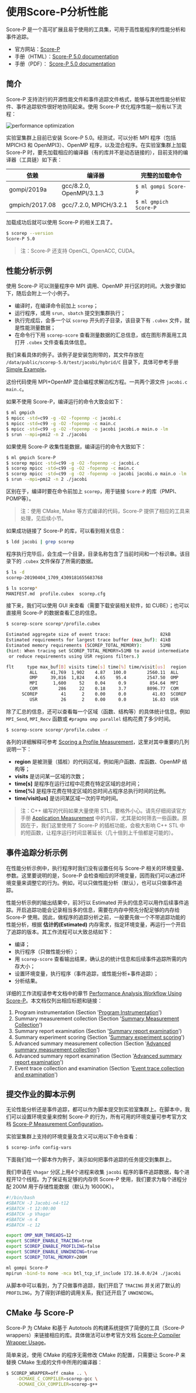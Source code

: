 # 使用Score-P分析性能

Score-P 是一个高可扩展且易于使用的工具集，可用于高性能程序的性能分析和事件追踪。

- 官方网站：[Score-P](https://www.vi-hps.org/projects/score-p/)
- 手册（HTML）：[Score-P 5.0 documentation](http://scorepci.pages.jsc.fz-juelich.de/scorep-pipelines/docs/scorep-5.0/html/)
- 手册（PDF）： [Score-P 5.0 documentation](http://scorepci.pages.jsc.fz-juelich.de/scorep-pipelines/docs/scorep-5.0/pdf/scorep.pdf)

## 简介

Score-P 支持流行的开源性能文件和事件追踪文件格式，能够与其他性能分析软件、事件追踪软件很好地协同起来。使用 Score-P 优化程序性能一般有以下流程：

![performance optimization](http://scorepci.pages.jsc.fz-juelich.de/scorep-pipelines/docs/scorep-5.0/html/perf-opt-cycle.png)

实验室集群上目前已安装 Score-P 5.0。经测试，可以分析 MPI 程序（包括 MPICH3 和 OpenMPI3）、OpenMP 程序，以及混合程序。在实验室集群上加载 Score-P 时，要先加载相应的编译器（有的库并不是动态链接的），目前支持的编译器（工具链）如下表：

| 依赖           | 编译器                     | 完整的加载命令          |
| -------------- | ------------------------- | ---------------------- |
| gompi/2019a    | gcc/8.2.0, OpenMPI/3.1.3  | `$ ml gompi Score-P`   |
| gmpich/2017.08 | gcc/7.2.0, MPICH/3.2.1    | `$ ml gmpich Score-P`  |

加载成功后就可以使用 Score-P 的相关工具了。

```bash
$ scorep --version
Score-P 5.0
```

> 注：Score-P 还支持 OpenCL, OpenACC, CUDA。

## 性能分析示例

使用 Score-P 可以测量程序中 MPI 调用、OpenMP 并行区的时间。大致步骤如下，随后会附上一个小例子。

- 编译时，在编译命令前加上 `scorep`；
- 运行程序，或用 `srun, sbatch` 提交到集群执行；
- 执行完成后，会多一个以 `scorep` 开头的子目录，该目录下有 `.cubex` 文件，就是性能测量数据；
- 在命令行下用 `scorep-score` 查看测量数据的汇总信息，或在图形界面用工具打开 `.cubex` 文件查看具体信息。

我们来看具体的例子。该例子是安装包附带的，其文件存放在 `/data/public/scorep-5.0/test/jacobi/hybrid/C` 目录下，具体可参考手册 [Simple Example](http://scorepci.pages.jsc.fz-juelich.de/scorep-pipelines/docs/scorep-5.0/html/quickstart.html)。

这份代码使用 MPI+OpenMP 混合编程求解泊松方程。一共两个源文件 `jacobi.c main.c`。

如果不使用 Score-P，编译运行的命令大致会如下：

```bash
$ ml gmpich
$ mpicc -std=c99 -g -O2 -fopenmp -c jacobi.c
$ mpicc -std=c99 -g -O2 -fopenmp -c main.c
$ mpicc -std=c99 -g -O2 -fopenmp -o jacobi jacobi.o main.o -lm
$ srun --mpi=pmi2 -n 2 ./jacobi
```

如果使用 Score-P 收集性能数据，编译运行的命令大致如下：

```bash
$ ml gmpich Score-P
$ scorep mpicc -std=c99 -g -O2 -fopenmp -c jacobi.c
$ scorep mpicc -std=c99 -g -O2 -fopenmp -c main.c
$ scorep mpicc -std=c99 -g -O2 -fopenmp -o jacobi jacobi.o main.o -lm
$ srun --mpi=pmi2 -n 2 ./jacobi
```

区别在于，编译时要在命令前加上 `scorep`，用于链接 `Score-P` 的库（PMPI、POMP等）。

> 注：使用 CMake, Make 等方式编译的代码，Score-P 提供了相应的工具来处理，见后续小节。

如果成功链接了 Score-P 的库，可以看到相关信息：

```bash
$ ldd jacobi | grep scorep
```

程序执行完毕后，会生成一个目录，目录名称包含了当前时间和一个标识串。该目录下的 `.cubex` 文件保存了所需的数据。

```bash
$ ls -d
scorep-20190404_1709_4309181655683768

$ ls scorep*
MANIFEST.md  profile.cubex  scorep.cfg
```

接下来，我们可以使用 GUI 来查看（需要下载安装相关软件，如 CUBE）；也可以直接用 Score-P 的数据查看汇总的信息。

```bash
$ scorep-score scorep*/profile.cubex

Estimated aggregate size of event trace:                   82kB
Estimated requirements for largest trace buffer (max_buf): 41kB
Estimated memory requirements (SCOREP_TOTAL_MEMORY):       51MB
(hint: When tracing set SCOREP_TOTAL_MEMORY=51MB to avoid intermediate flushes
 or reduce requirements using USR regions filters.)

flt     type max_buf[B] visits time[s] time[%] time/visit[us]  region
         ALL     41,769  1,902    4.87   100.0        2560.11  ALL
         OMP     39,816  1,824    4.65    95.4        2547.50  OMP
         MPI      1,600     52    0.04     0.9         854.64  MPI
         COM        286     22    0.18     3.7        8096.77  COM
      SCOREP         41      2    0.00     0.0          41.03  SCOREP
         USR         26      2    0.00     0.0          16.83  USR
```

除了汇总的信息，还可以查看每一个区域（函数、结构等）的具体统计信息。例如 `MPI_Send`, `MPI_Recv` 函数或 `#pragma omp parallel` 结构花费了多少时间。

```bash
$ scorep-score scorep*/profile.cubex -r
```

各列的详细解释可参考 [Scoring a Profile Measurement](http://scorepci.pages.jsc.fz-juelich.de/scorep-pipelines/docs/scorep-5.0/html/score.html)，这里对其中重要的几列说明一下：

- **region** 是被测量（插桩）的代码区域，例如用户函数、库函数、OpenMP 结构等；
- **visits** 是访问某一区域的次数；
- **time[s]** 是程序在运行过程中花费在特定区域的总时间；
- **time[%]** 是程序花费在特定区域的总时间占程序总执行时间的比例。
- **time/visit[us]** 是访问某区域一次的平均时间。

> 注：C++ 编写的代码如果大量使用 STL，要格外小心。请先仔细阅读官方手册 [Application Measurement](http://scorepci.pages.jsc.fz-juelich.de/scorep-pipelines/docs/scorep-5.0/html/measurement.html) 中的内容，尤其是如何筛去一些函数。原因在于，我们这里使用了 Score-P 的插桩功能，会极大影响 C++ STL 中的短函数，让程序运行时间显著延长（几十倍到上千倍都是可能的）。

## 事件追踪分析示例

在性能分析示例中，执行程序时我们没有设置任何与 Score-P 相关的环境变量、参数。这里要说明的是，Score-P 会检查相应的环境变量，因而我们可以通过环境变量来调整它的行为。例如，可以只做性能分析（默认），也可以只做事件追踪。

性能分析示例的输出结果中，前3行以 Estimated 开头的信息可以用作后续事件追踪。开启追踪功能会记录相当多的信息，需要在内存中预先分配足够的内存给 Score-P 使用。因此，做程序的追踪分析之前，一般要先做一个不带追踪功能的性能分析，根据 **估计的(Estimated)** 内存需求，指定环境变量，再运行一个开启了追踪的版本。其工作流程可以大致总结如下：

- 编译；
- 执行程序（只做性能分析）；
- 用 `scorep-score` 查看输出结果，确认总的统计信息和后续事件追踪所需的内存大小；
- 设置环境变量，执行程序（事件追踪，或性能分析+事件追踪）；
- 分析结果。

详细的工作流程请参考文档中的章节 [Performance Analysis Workflow Using Score-P](http://scorepci.pages.jsc.fz-juelich.de/scorep-pipelines/docs/scorep-5.0/html/workflow.html)。本文档仅列出相应标题和链接：

1. Program instrumentation (Section '[Program Instrumentation](http://scorepci.pages.jsc.fz-juelich.de/scorep-pipelines/docs/scorep-5.0/html/workflow.html#program_instrumentation)')
2. Summary measurement collection (Section '[Summary Measurement Collection](http://scorepci.pages.jsc.fz-juelich.de/scorep-pipelines/docs/scorep-5.0/html/workflow.html#summary_measurement)')
3. Summary report examination (Section '[Summary report examination](http://scorepci.pages.jsc.fz-juelich.de/scorep-pipelines/docs/scorep-5.0/html/workflow.html#summary_examination)')
4. Summary experiment scoring (Section '[Summary experiment scoring](http://scorepci.pages.jsc.fz-juelich.de/scorep-pipelines/docs/scorep-5.0/html/workflow.html#summary_scoring)')
5. Advanced summary measurement collection (Section '[Advanced summary measurement collection](http://scorepci.pages.jsc.fz-juelich.de/scorep-pipelines/docs/scorep-5.0/html/workflow.html#advanced_summary_collection)')
6. Advanced summary report examination (Section '[Advanced summary report examination](http://scorepci.pages.jsc.fz-juelich.de/scorep-pipelines/docs/scorep-5.0/html/workflow.html#advanced_summary_examination)')
7. Event trace collection and examination (Section '[Event trace collection and examination](http://scorepci.pages.jsc.fz-juelich.de/scorep-pipelines/docs/scorep-5.0/html/workflow.html#trace_collection_exploration)')

## 提交作业的脚本示例

无论性能分析还是事件追踪，都可以作为脚本提交到实验室集群上。在脚本中，我们可以设置环境变量来控制 Score-P 的行为，所有可用的环境变量可参考官方文档 [Score-P Measurement Configuration](http://scorepci.pages.jsc.fz-juelich.de/scorep-pipelines/docs/scorep-5.0/html/scorepmeasurementconfig.html)。

实验室集群上支持的环境变量及含义可以用以下命令查看：

```bash
$ scorep-info config-vars
```

下面我们给一个脚本作为例子，演示如何把事件追踪的任务提交到集群上。

我们申请在 `Vhagar` 分区上用4个进程来收集 `jacobi` 程序的事件追踪数据，每个进程开12个线程。为了保证有足够的内存供 Score-P 使用，我们要求为每个进程分配 200M 用于存储性能数据（默认为 16000K）。

```bash
#!/bin/bash
#SBATCH -J Jacobi-n4-t12
#SBATCH -t 12:00:00
#SBATCH -p Vhagar
#SBATCH -n 4
#SBATCH -c 12

export OMP_NUM_THREADS=12
export SCOREP_ENABLE_TRACING=true
export SCOREP_ENABLE_PROFILING=false
export SCOREP_ENABLE_UNWINDING=true
export SCOREP_TOTAL_MEMORY=200M

ml gompi Score-P
mpirun -bind-to none -mca btl_tcp_if_include 172.16.0.0/24 ./jacobi
```

从脚本中可以看到，为了只做事件追踪，我们开启了 `TRACING` 并关闭了默认的 `PROFILING`，为了得到详细的调用关系，我们还开启了 `UNWINDING`。

## CMake 与 Score-P

Score-P 为 CMake 和基于 Autotools 的构建系统提供了简便的工具（Score-P wrappers）来链接相应的库。具体做法可以参考官方文档 [Score-P Compiler Wrapper Usage](http://scorepci.pages.jsc.fz-juelich.de/scorep-pipelines/docs/scorep-5.0/html/scorepwrapper.html)。

简单来说，使用 CMake 的程序无需修改 CMake 的配置，只需要让 Score-P 来替换 CMake 生成的文件中所用的编译器：

```bash
$ SCOREP_WRAPPER=off cmake .. \
    -DCMAKE_C_COMPILER=scorep-gcc \
    -DCMAKE_CXX_COMPILER=scorep-g++
```